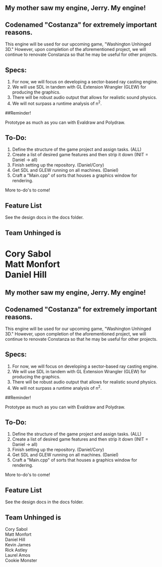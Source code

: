 ## My mother saw my engine, Jerry. My engine!

## Codenamed "Costanza" for extremely important reasons.

This engine will be used for our upcoming game, "Washington Unhinged 3D." However, upon completion of the aforementioned project, we will continue to renovate Constanza so that he may be useful for other projects.

## Specs:

1. For now, we will focus on developing a sector-based ray casting engine.
2. We will use SDL in tandem with GL Extension Wrangler (GLEW) for producing the graphics.
3. There will be robust audio output that allows for realistic sound physics.
4. We will not surpass a runtime analysis of n<sup>2</sup>.

##Reminder!

Prototype as much as you can with Evaldraw and Polydraw.

## To-Do:

1. Define the structure of the game project and assign tasks. (ALL)
2. Create a list of desired game features and then strip it down (INIT = Daniel -> all)
3. Finish setting up the repository. (Daniel/Cory)
4. Get SDL and GLEW running on all machines. (Daniel)
5. Craft a "Main.cpp" of sorts that houses a graphics window for rendering.

More to-do's to come!

## Feature List
See the design docs in the docs folder.

## Team Unhinged is

Cory Sabol<br/>
Matt Monfort<br/>
Daniel Hill<br/>
=======
## My mother saw my engine, Jerry. My engine!

## Codenamed "Costanza" for extremely important reasons.

This engine will be used for our upcoming game, "Washington Unhinged 3D." However, upon completion of the aforementioned project, we will continue to renovate Constanza so that he may be useful for other projects.

## Specs:

1. For now, we will focus on developing a sector-based ray casting engine.
2. We will use SDL in tandem with GL Extension Wrangler (GLEW) for producing the graphics.
3. There will be robust audio output that allows for realistic sound physics.
4. We will not surpass a runtime analysis of n<sup>2</sup>.

##Reminder!

Prototype as much as you can with Evaldraw and Polydraw.

## To-Do:

1. Define the structure of the game project and assign tasks. (ALL)
2. Create a list of desired game features and then strip it down (INIT = Daniel -> all)
3. Finish setting up the repository. (Daniel/Cory)
4. Get SDL and GLEW running on all machines. (Daniel)
5. Craft a "Main.cpp" of sorts that houses a graphics window for rendering.

More to-do's to come!

## Feature List
See the design docs in the docs folder.

## Team Unhinged is

Cory Sabol<br/>
Matt Monfort<br/>
Daniel Hill<br/>
Kevin James<br/>
Rick Astley<br/>
Laurel Amos<br/>
Cookie Monster<br/>
